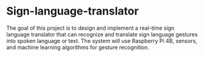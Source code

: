 # Sign-language-translator
The goal of this project is to design and implement a real-time sign language  translator that can recognize and translate sign language gestures into spoken language or  text. The system will use Raspberry Pi 4B, sensors, and machine learning  algorithms for gesture recognition. 
